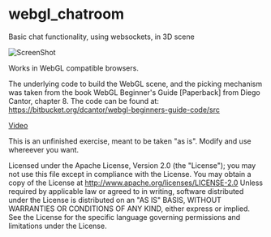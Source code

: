 webgl_chatroom
=============

Basic chat functionality, using websockets, in 3D scene

![ScreenShot](https://raw.github.com/i-schuetz/webgl_drawing/master/screen_chat.png)

Works in WebGL compatible browsers.

The underlying code to build the WebGL scene, and the picking mechanism was taken from the book
WebGL Beginner's Guide [Paperback] from Diego Cantor, chapter 8. The code can be found at: https://bitbucket.org/dcantor/webgl-beginners-guide-code/src



[Video](http://www.youtube.com/watch?v=lg5APtONSSU&feature=youtu.be)


This is an unfinished exercise, meant to be taken "as is". Modify and use whereever you want.


Licensed under the Apache License, Version 2.0 (the "License");
you may not use this file except in compliance with the License.
You may obtain a copy of the License at
http://www.apache.org/licenses/LICENSE-2.0
Unless required by applicable law or agreed to in writing, software
distributed under the License is distributed on an "AS IS" BASIS,
WITHOUT WARRANTIES OR CONDITIONS OF ANY KIND, either express or implied.
See the License for the specific language governing permissions and
limitations under the License.